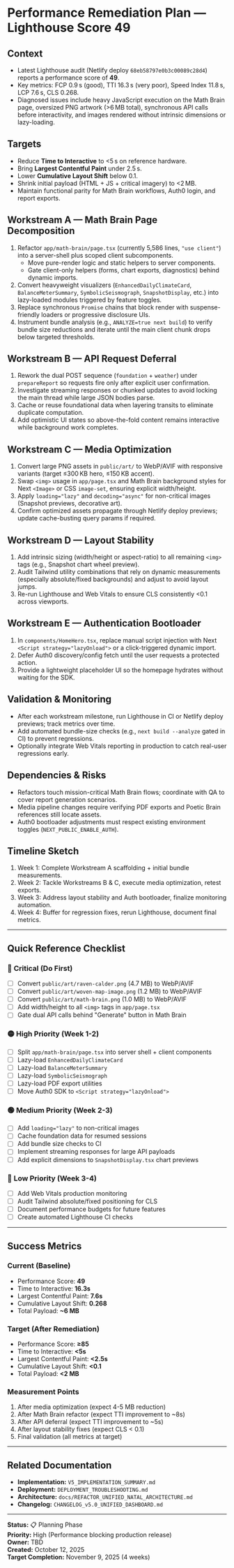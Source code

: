 # Performance Remediation Plan — Lighthouse Score 49

## Context
- Latest Lighthouse audit (Netlify deploy `68eb58797e0b3c00089c28d4`) reports a performance score of **49**.
- Key metrics: FCP 0.9 s (good), TTI 16.3 s (very poor), Speed Index 11.8 s, LCP 7.6 s, CLS 0.268.
- Diagnosed issues include heavy JavaScript execution on the Math Brain page, oversized PNG artwork (>6 MB total), synchronous API calls before interactivity, and images rendered without intrinsic dimensions or lazy-loading.

## Targets
- Reduce **Time to Interactive** to <5 s on reference hardware.
- Bring **Largest Contentful Paint** under 2.5 s.
- Lower **Cumulative Layout Shift** below 0.1.
- Shrink initial payload (HTML + JS + critical imagery) to <2 MB.
- Maintain functional parity for Math Brain workflows, Auth0 login, and report exports.

## Workstream A — Math Brain Page Decomposition
1. Refactor `app/math-brain/page.tsx` (currently 5,586 lines, `"use client"`) into a server-shell plus scoped client subcomponents.
   - Move pure-render logic and static helpers to server components.
   - Gate client-only helpers (forms, chart exports, diagnostics) behind dynamic imports.
2. Convert heavyweight visualizers (`EnhancedDailyClimateCard`, `BalanceMeterSummary`, `SymbolicSeismograph`, `SnapshotDisplay`, etc.) into lazy-loaded modules triggered by feature toggles.
3. Replace synchronous `Promise` chains that block render with suspense-friendly loaders or progressive disclosure UIs.
4. Instrument bundle analysis (e.g., `ANALYZE=true next build`) to verify bundle size reductions and iterate until the main client chunk drops below targeted thresholds.

## Workstream B — API Request Deferral
1. Rework the dual POST sequence (`foundation` + `weather`) under `prepareReport` so requests fire only after explicit user confirmation.
2. Investigate streaming responses or chunked updates to avoid locking the main thread while large JSON bodies parse.
3. Cache or reuse foundational data when layering transits to eliminate duplicate computation.
4. Add optimistic UI states so above-the-fold content remains interactive while background work completes.

## Workstream C — Media Optimization
1. Convert large PNG assets in `public/art/` to WebP/AVIF with responsive variants (target ≤300 KB hero, ≤150 KB accent).
2. Swap `<img>` usage in `app/page.tsx` and Math Brain background styles for Next `<Image>` or CSS `image-set`, ensuring explicit width/height.
3. Apply `loading="lazy"` and `decoding="async"` for non-critical images (Snapshot previews, decorative art).
4. Confirm optimized assets propagate through Netlify deploy previews; update cache-busting query params if required.

## Workstream D — Layout Stability
1. Add intrinsic sizing (width/height or aspect-ratio) to all remaining `<img>` tags (e.g., Snapshot chart wheel preview).
2. Audit Tailwind utility combinations that rely on dynamic measurements (especially absolute/fixed backgrounds) and adjust to avoid layout jumps.
3. Re-run Lighthouse and Web Vitals to ensure CLS consistently <0.1 across viewports.

## Workstream E — Authentication Bootloader
1. In `components/HomeHero.tsx`, replace manual script injection with Next `<Script strategy="lazyOnload">` or a click-triggered dynamic import.
2. Defer Auth0 discovery/config fetch until the user requests a protected action.
3. Provide a lightweight placeholder UI so the homepage hydrates without waiting for the SDK.

## Validation & Monitoring
- After each workstream milestone, run Lighthouse in CI or Netlify deploy previews; track metrics over time.
- Add automated bundle-size checks (e.g., `next build --analyze` gated in CI) to prevent regressions.
- Optionally integrate Web Vitals reporting in production to catch real-user regressions early.

## Dependencies & Risks
- Refactors touch mission-critical Math Brain flows; coordinate with QA to cover report generation scenarios.
- Media pipeline changes require verifying PDF exports and Poetic Brain references still locate assets.
- Auth0 bootloader adjustments must respect existing environment toggles (`NEXT_PUBLIC_ENABLE_AUTH`).

## Timeline Sketch
1. Week 1: Complete Workstream A scaffolding + initial bundle measurements.
2. Week 2: Tackle Workstreams B & C, execute media optimization, retest exports.
3. Week 3: Address layout stability and Auth bootloader, finalize monitoring automation.
4. Week 4: Buffer for regression fixes, rerun Lighthouse, document final metrics.

---

## Quick Reference Checklist

### 🔴 **Critical (Do First)**
- [ ] Convert `public/art/raven-calder.png` (4.7 MB) to WebP/AVIF
- [ ] Convert `public/art/woven-map-image.png` (1.2 MB) to WebP/AVIF
- [ ] Convert `public/art/math-brain.png` (1.0 MB) to WebP/AVIF
- [ ] Add width/height to all `<img>` tags in `app/page.tsx`
- [ ] Gate dual API calls behind "Generate" button in Math Brain

### 🟡 **High Priority (Week 1-2)**
- [ ] Split `app/math-brain/page.tsx` into server shell + client components
- [ ] Lazy-load `EnhancedDailyClimateCard`
- [ ] Lazy-load `BalanceMeterSummary`
- [ ] Lazy-load `SymbolicSeismograph`
- [ ] Lazy-load PDF export utilities
- [ ] Move Auth0 SDK to `<Script strategy="lazyOnload">`

### 🟢 **Medium Priority (Week 2-3)**
- [ ] Add `loading="lazy"` to non-critical images
- [ ] Cache foundation data for resumed sessions
- [ ] Add bundle size checks to CI
- [ ] Implement streaming responses for large API payloads
- [ ] Add explicit dimensions to `SnapshotDisplay.tsx` chart previews

### 🔵 **Low Priority (Week 3-4)**
- [ ] Add Web Vitals production monitoring
- [ ] Audit Tailwind absolute/fixed positioning for CLS
- [ ] Document performance budgets for future features
- [ ] Create automated Lighthouse CI checks

---

## Success Metrics

### **Current (Baseline)**
- Performance Score: **49**
- Time to Interactive: **16.3s**
- Largest Contentful Paint: **7.6s**
- Cumulative Layout Shift: **0.268**
- Total Payload: **~6 MB**

### **Target (After Remediation)**
- Performance Score: **≥85**
- Time to Interactive: **<5s**
- Largest Contentful Paint: **<2.5s**
- Cumulative Layout Shift: **<0.1**
- Total Payload: **<2 MB**

### **Measurement Points**
1. After media optimization (expect 4-5 MB reduction)
2. After Math Brain refactor (expect TTI improvement to ~8s)
3. After API deferral (expect TTI improvement to ~5s)
4. After layout stability fixes (expect CLS < 0.1)
5. Final validation (all metrics at target)

---

## Related Documentation

- **Implementation:** `V5_IMPLEMENTATION_SUMMARY.md`
- **Deployment:** `DEPLOYMENT_TROUBLESHOOTING.md`
- **Architecture:** `docs/REFACTOR_UNIFIED_NATAL_ARCHITECTURE.md`
- **Changelog:** `CHANGELOG_v5.0_UNIFIED_DASHBOARD.md`

---

**Status:** 📋 Planning Phase  
**Priority:** High (Performance blocking production release)  
**Owner:** TBD  
**Created:** October 12, 2025  
**Target Completion:** November 9, 2025 (4 weeks)

